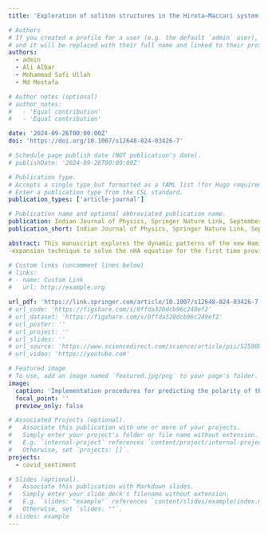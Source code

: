 ```yaml
---
title: 'Exploration of soliton structures in the Hirota–Maccari system with stability analysis'

# Authors
# If you created a profile for a user (e.g. the default `admin` user), write the username (folder name) here
# and it will be replaced with their full name and linked to their profile.
authors:
  - admin
  - Ali Albar
  - Mohammad Safi Ullah
  - Md Mostafa

# Author notes (optional)
# author_notes:
#   - 'Equal contribution'
#   - 'Equal contribution'

date: '2024-09-26T00:00:00Z'
doi: 'https://doi.org/10.1007/s12648-024-03426-7'

# Schedule page publish date (NOT publication's date).
# publishDate: '2024-09-26T00:00:00Z'

# Publication type.
# Accepts a single type but formatted as a YAML list (for Hugo requirements).
# Enter a publication type from the CSL standard.
publication_types: ['article-journal']

# Publication name and optional abbreviated publication name.
publication: Indian Journal of Physics, Springer Nature Link, September, 2024
publication_short: Indian Journal of Physics, Springer Nature Link, September, 2024

abstract: This manuscript explores the dynamic patterns of the new Hamiltonian amplitude (nHA) model arising in optics, fluid dynamics, plasma physics, and condensed matter physics. We use the unified solver scheme, the novel Kudryashov method, and the modified (G'/G^2)-
-expansion technique to solve the nHA equation for the first time provides different new dynamic patterns such as bright and dark solitons, multiple and single breather waves with singularity, and periodic and double periodic waves. Three-dimensional with density plots and two-dimensional plots of these outcomes are shown with the help of a computational soft package. To control the parameters, we discuss the stability characteristics for the solution of this model. To prove the novelty of this work, we write a comparison section on this article. These unique outcomes will be vital for the forthcoming investigation of nonlinear equations.

# Custom links (uncomment lines below)
# links:
# - name: Custom Link
#   url: http://example.org

url_pdf: 'https://link.springer.com/article/10.1007/s12648-024-03426-7'
# url_code: 'https://figshare.com/s/0ffda320dcb96c249ef2'
# url_dataset: 'https://figshare.com/s/0ffda320dcb96c249ef2'
# url_poster: ''
# url_project: ''
# url_slides: ''
# url_source: 'https://www.sciencedirect.com/science/article/pii/S2590005622000534'
# url_video: 'https://youtube.com'

# Featured image
# To use, add an image named `featured.jpg/png` to your page's folder.
image:
  caption: 'Implementation procedures for predicting the polarity of the statements'
  focal_point: ''
  preview_only: false

# Associated Projects (optional).
#   Associate this publication with one or more of your projects.
#   Simply enter your project's folder or file name without extension.
#   E.g. `internal-project` references `content/project/internal-project/index.md`.
#   Otherwise, set `projects: []`.
projects:
  - covid_sentiment

# Slides (optional).
#   Associate this publication with Markdown slides.
#   Simply enter your slide deck's filename without extension.
#   E.g. `slides: "example"` references `content/slides/example/index.md`.
#   Otherwise, set `slides: ""`.
# slides: example
---
```


<!-- {{% callout note %}}
Click the _Cite_ button above to demo the feature to enable visitors to import publication metadata into their reference management software.
{{% /callout %}}

{{% callout note %}}
Create your slides in Markdown - click the _Slides_ button to check out the example.
{{% /callout %}}

Add the publication's **full text** or **supplementary notes** here. You can use rich formatting such as including [code, math, and images](https://wowchemy.com/docs/content/writing-markdown-latex/). -->
